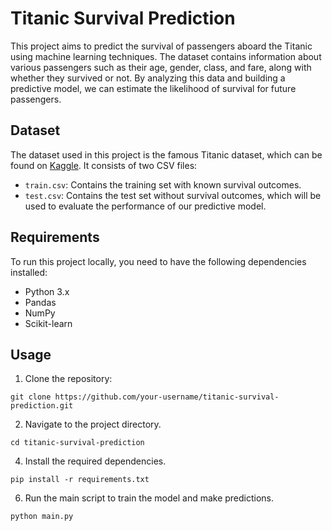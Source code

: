 # Titanic Survival Prediction

This project aims to predict the survival of passengers aboard the Titanic using machine learning techniques. The dataset contains information about various passengers such as their age, gender, class, and fare, along with whether they survived or not. By analyzing this data and building a predictive model, we can estimate the likelihood of survival for future passengers.

## Dataset

The dataset used in this project is the famous Titanic dataset, which can be found on [Kaggle](https://www.kaggle.com/c/titanic/data). It consists of two CSV files:

- `train.csv`: Contains the training set with known survival outcomes.
- `test.csv`: Contains the test set without survival outcomes, which will be used to evaluate the performance of our predictive model.

## Requirements

To run this project locally, you need to have the following dependencies installed:

- Python 3.x
- Pandas
- NumPy
- Scikit-learn

## Usage

1. Clone the repository: 
```
git clone https://github.com/your-username/titanic-survival-prediction.git
```
2. Navigate to the project directory.
```
cd titanic-survival-prediction
```
4. Install the required dependencies.
```
pip install -r requirements.txt
```
6. Run the main script to train the model and make predictions.
```
python main.py
```








